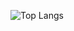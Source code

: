 ![Top Langs](https://github-readme-stats.vercel.app/api/top-langs/?username=ancientElement&layout=compact&theme=tokyonight)
